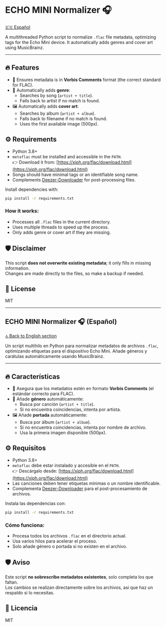 # ECHO MINI Normalizer 🎧

[🇪🇸 Español](#echo-mini-normalizer-🎧-español)

A multithreaded Python script to normalize `.flac` file metadata, optimizing tags for the Echo Mini device. It automatically adds genres and cover art using MusicBrainz.

---

## 🔥 Features

- 🔁 Ensures metadata is in **Vorbis Comments** format (the correct standard for FLAC).
- 🎼 Automatically adds **genre**:
  - Searches by song (`artist + title`).
  - Falls back to artist if no match is found.
- 🖼️ Automatically adds **cover art**:
  - Searches by album (`artist + album`).
  - Falls back to filename if no match is found.
  - Uses the first available image (500px).

## ⚙️ Requirements

- Python 3.8+
- `metaflac` must be installed and accessible in the `PATH`.  
  👉 Download it from: [https://xiph.org/flac/download.html](https://xiph.org/flac/download.html)
- Songs should have minimal tags or an identifiable song name.
- Complements [Deezer-Downloader](https://github.com/kmille/deezer-downloader) for post-processing files.

Install dependencies with:

```bash
pip install -r requirements.txt
```

### How it works:

- Processes all `.flac` files in the current directory.
- Uses multiple threads to speed up the process.
- Only adds genre or cover art if they are missing.

## 🛡️ Disclaimer

This script **does not overwrite existing metadata**; it only fills in missing information.  
Changes are made directly to the files, so make a backup if needed.

## 📜 License

MIT

---

## ECHO MINI Normalizer 🎧 (Español)

[🔝 Back to English section](#echo-mini-normalizer-🎧)

Un script multihilo en Python para normalizar metadatos de archivos `.flac`, optimizando etiquetas para el dispositivo Echo Mini. Añade géneros y carátulas automáticamente usando MusicBrainz.

---

## 🔥 Características

- 🔁 Asegura que los metadatos estén en formato **Vorbis Comments** (el estándar correcto para FLAC).
- 🎼 Añade **género** automáticamente:
  - Busca por canción (`artist + title`).
  - Si no encuentra coincidencias, intenta por artista.
- 🖼️ Añade **portada** automáticamente:
  - Busca por álbum (`artist + album`).
  - Si no encuentra coincidencias, intenta por nombre de archivo.
  - Usa la primera imagen disponible (500px).

## ⚙️ Requisitos

- Python 3.8+
- `metaflac` debe estar instalado y accesible en el `PATH`.  
  👉 Descárgalo desde: [https://xiph.org/flac/download.html](https://xiph.org/flac/download.html)
- Las canciones deben tener etiquetas mínimas o un nombre identificable.
- Complementa [Deezer-Downloader](https://github.com/kmille/deezer-downloader) para el post-procesamiento de archivos.

Instala las dependencias con:

```bash
pip install -r requirements.txt
```

### Cómo funciona:

- Procesa todos los archivos `.flac` en el directorio actual.
- Usa varios hilos para acelerar el proceso.
- Solo añade género o portada si no existen en el archivo.

## 🛡️ Aviso

Este script **no sobrescribe metadatos existentes**, solo completa los que faltan.  
Los cambios se realizan directamente sobre los archivos, así que haz un respaldo si lo necesitas.

## 📜 Licencia

MIT